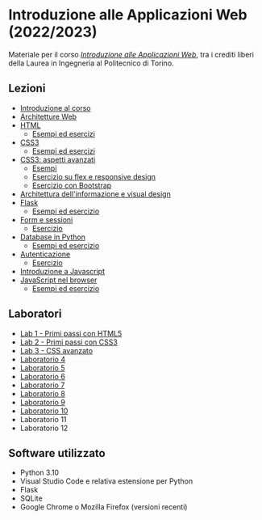 # Introduzione alle Applicazioni Web (2022/2023)

Materiale per il corso _[Introduzione alle Applicazioni Web](https://github.com/polito-iaw-2022)_, tra i crediti liberi della Laurea in Ingegneria al Politecnico di Torino.

## Lezioni

* [Introduzione al corso](./slide/00-intro.pdf)
* [Architetture Web](./slide/01-web-architectures.pdf)
* [HTML](./slide/02-html.pdf)
  * [Esempi ed esercizi](./esercizi/02-html/)
* [CSS3](./slide/03-css.pdf)
  * [Esempi ed esercizi](./esercizi/03-css/)
* [CSS3: aspetti avanzati](./slide/04-more-css.pdf)
  * [Esempi](./esercizi/04-more-css/)
  * [Esercizio su flex e responsive design](./esercizi/04-more-css/01-esercizio-flex-responsive/)
  * [Esercizio con Bootstrap](./esercizi/04-more-css/02-esercizio-bootstrap/)
* [Architettura dell'informazione e visual design](./slide/05-ia-visual-design.pdf)
* [Flask](./slide/06-flask.pdf)
  * [Esempi ed esercizio](./esercizi/06-flask/)
* [Form e sessioni](./slide/07-forms-sessions.pdf)
  * [Esercizio](./esercizi/07-form-session/)
* [Database in Python](./slide/08-database.pdf)
  * [Esempi ed esercizio](./esercizi/08-database/)
* [Autenticazione](./slide/09-authentication.pdf)
  * [Esercizio](./esercizi/09-authentication)
* [Introduzione a Javascript](./slide/10-javascript-basics.pdf)
* [JavaScript nel browser](./slide/11-javascript-browser.pdf)
  * [Esempi ed esercizio](./esercizi/11-javascript-browser/)


## Laboratori
* [Lab 1 - Primi passi con HTML5](./laboratori/lab-01/lab-1-primi-passi-html.pdf)
* [Lab 2 - Primi passi con CSS3](./laboratori/lab-02/lab-2-css.pdf)
* [Lab 3 - CSS avanzato](./laboratori/lab-03/lab-3-css-avanzato.pdf)
* [Laboratorio 4](./laboratori/lab-04/lab-4-bootstrap.pdf)
* [Laboratorio 5](./laboratori/lab-05/lab-5-flask.pdf)
* [Laboratorio 6](./laboratori/lab-06/lab-6-flask-avanzato.pdf)
* [Laboratorio 7](./laboratori/lab-07/lab-7-form.pdf)
* [Laboratorio 8](./laboratori/lab-08/lab-8-database.pdf)
* [Laboratorio 9](./laboratori/lab-09/lab-9-authentication.pdf)
* [Laboratorio 10](./laboratori/lab-10/lab-10-javascript.pdf)
* Laboratorio 11
* Laboratorio 12

## Software utilizzato
* Python 3.10
* Visual Studio Code e relativa estensione per Python
* Flask
* SQLite
* Google Chrome o Mozilla Firefox (versioni recenti)
